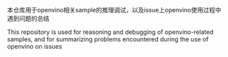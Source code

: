 本仓库用于openvino相关sample的推理调试，以及issue上openvino使用过程中遇到问题的总结

This repository is used for reasoning and debugging of openvino-related samples, and for summarizing problems encountered during the use of openvino on issues
